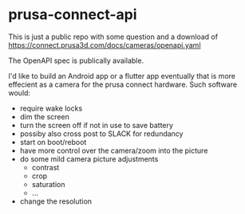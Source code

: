 # prusa-connect-api

This is just a public repo with some question and a download of https://connect.prusa3d.com/docs/cameras/openapi.yaml

The OpenAPI spec is publically available.

I'd like to build an Android app or a flutter app eventually that is more effecient as a camera for the prusa connect hardware. Such software would:
* require wake locks
* dim the screen
* turn the screen off if not in use to save battery
* possiby also cross post to SLACK for redundancy
* start on boot/reboot
* have more control over the camera/zoom into the picture
* do some mild camera picture adjustments
  * contrast
  * crop
  * saturation
  * ...
* change the resolution
